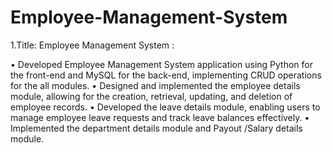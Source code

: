 # Employee-Management-System

1.Title: Employee Management System :

•	Developed Employee Management System application using Python for the front-end and MySQL for the back-end, implementing CRUD operations for the all modules.
•	Designed and implemented the employee details module, allowing for the creation, retrieval, updating, and deletion of employee records.
•	Developed the leave details module, enabling users to manage employee leave requests and track leave balances effectively.
•	Implemented the department details module and Payout /Salary details module.
